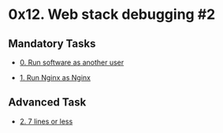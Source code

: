 # 0x12. Web stack debugging #2

## Mandatory Tasks

* [0. Run software as another user](0-iamsomeoneelse)

* [1. Run Nginx as Nginx](1-run_nginx_as_nginx)

## Advanced Task

* [2. 7 lines or less](100-fix_in_7_lines_or_less)
